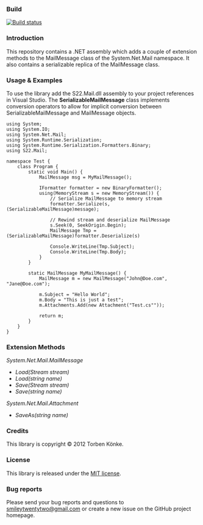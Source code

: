 ### Build
[![Build status](https://ci.appveyor.com/api/projects/status/dq4crva26c9k4g41?svg=true)](https://ci.appveyor.com/project/joelmusheno/s22-mail)

### Introduction

This repository contains a .NET assembly which adds a couple of extension methods to
the MailMessage class of the System.Net.Mail namespace. It also contains a serializable
replica of the MailMessage class.

### Usage & Examples

To use the library add the S22.Mail.dll assembly to your project references in Visual Studio.
The **SerializableMailMessage** class implements conversion operators to allow for implicit
conversion between SerializableMailMessage and MailMessage objects.

	using System;
	using System.IO;
	using System.Net.Mail;
	using System.Runtime.Serialization;
	using System.Runtime.Serialization.Formatters.Binary;
	using S22.Mail;

	namespace Test {
		class Program {
			static void Main() {
				MailMessage msg = MyMailMessage();

				IFormatter formatter = new BinaryFormatter();
				using(MemoryStream s = new MemoryStream()) {
					// Serialize MailMessage to memory stream
					formatter.Serialize(s, (SerializableMailMessage)message);

					// Rewind stream and deserialize MailMessage
					s.Seek(0, SeekOrigin.Begin);
					MailMessage Tmp = (SerializableMailMessage)formatter.Deserialize(s)

					Console.WriteLine(Tmp.Subject);
					Console.WriteLine(Tmp.Body);
				}
			}

			static MailMessage MyMailMessage() {
				MailMessage m = new MailMessage("John@Doe.com", "Jane@Doe.com");

				m.Subject = "Hello World";
				m.Body = "This is just a test";
				m.Attachments.Add(new Attachment("Test.cs""));

				return m;
			}
		}
	}

### Extension Methods

*System.Net.Mail.MailMessage*
- *Load(Stream stream)*
- *Load(string name)*
- *Save(Stream stream)*
- *Save(string name)*

*System.Net.Mail.Attachment*
- *SaveAs(string name)*


### Credits

This library is copyright © 2012 Torben Könke.


### License

This library is released under the [MIT license](https://github.com/smiley22/S22.Imap/blob/master/License.md).


### Bug reports

Please send your bug reports and questions to [smileytwentytwo@gmail.com](mailto:smileytwentytwo@gmail.com) or create a new
issue on the GitHub project homepage.
